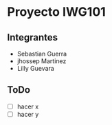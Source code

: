 # Proyecto IWG101


## Integrantes
- Sebastian Guerra
- jhossep Martinez
- Lilly Guevara

## ToDo
- [ ] hacer x
- [ ] hacer y
